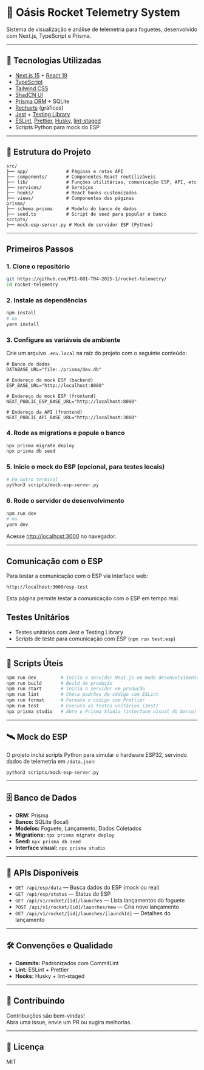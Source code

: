 # 🚀 Oásis Rocket Telemetry System

Sistema de visualização e análise de telemetria para foguetes, desenvolvido com Next.js, TypeScript e Prisma.

---

## 🧰 Tecnologias Utilizadas

- [Next.js 15](https://nextjs.org/) + [React 19](https://react.dev/)
- [TypeScript](https://www.typescriptlang.org/)
- [Tailwind CSS](https://tailwindcss.com/)
- [ShadCN UI](https://ui.shadcn.com/)
- [Prisma ORM](https://www.prisma.io/) + SQLite
- [Recharts](https://recharts.org/) (gráficos)
- [Jest](https://jestjs.io/) + [Testing Library](https://testing-library.com/)
- [ESLint](https://eslint.org/), [Prettier](https://prettier.io/), [Husky](https://typicode.github.io/husky/#/), [lint-staged](https://github.com/okonet/lint-staged)
- Scripts Python para mock do ESP

---

## 📁 Estrutura do Projeto

```
src/
├── app/              # Páginas e rotas API
├── components/       # Componentes React reutilizáveis
├── lib/              # Funções utilitárias, comunicação ESP, API, etc
├── services/         # Serviços
├── hooks/            # React hooks customizados
├── views/            # Componentes das páginas
prisma/
├── schema.prisma     # Modelo do banco de dados
├── seed.ts           # Script de seed para popular o banco
scripts/
├── mock-esp-server.py # Mock do servidor ESP (Python)
```

---

## Primeiros Passos

### 1. Clone o repositório

```bash
git https://github.com/PI1-G01-T04-2025-1/rocket-telemetry/
cd rocket-telemetry
```

### 2. Instale as dependências

```bash
npm install
# ou
yarn install
```

### 3. Configure as variáveis de ambiente

Crie um arquivo `.env.local` na raiz do projeto com o seguinte conteúdo:

```
# Banco de dados
DATABASE_URL="file:./prisma/dev.db"

# Endereço do mock ESP (backend)
ESP_BASE_URL="http://localhost:8080"

# Endereço do mock ESP (frontend)
NEXT_PUBLIC_ESP_BASE_URL="http://localhost:8080"

# Endereço da API (frontend)
NEXT_PUBLIC_API_BASE_URL="http://localhost:3000"
```

### 4. Rode as migrations e popule o banco

```bash
npx prisma migrate deploy
npx prisma db seed
```

### 5. Inicie o mock do ESP (opcional, para testes locais)

```bash
# Em outro terminal
python3 scripts/mock-esp-server.py
```

### 6. Rode o servidor de desenvolvimento

```bash
npm run dev
# ou
yarn dev
```

Acesse [http://localhost:3000](http://localhost:3000) no navegador.

---

## Comunicação com o ESP

Para testar a comunicação com o ESP via interface web:

```
http://localhost:3000/esp-test
```

Esta página permite testar a comunicação com o ESP em tempo real.

## Testes Unitários

- Testes unitários com Jest e Testing Library
- Scripts de teste para comunicação com ESP (`npm run test:esp`)

---

## 🧪 Scripts Úteis

```bash
npm run dev         # Inicia o servidor Next.js em modo desenvolvimento
npm run build       # Build de produção
npm run start       # Inicia o servidor em produção
npm run lint        # Checa padrões de código com ESLint
npm run format      # Formata o código com Prettier
npm run test        # Executa os testes unitários (Jest)
npx prisma studio   # Abre o Prisma Studio (interface visual do banco)
```

---

## 🛰️ Mock do ESP

O projeto inclui scripts Python para simular o hardware ESP32, servindo dados de telemetria em `/data.json`:

```bash
python3 scripts/mock-esp-server.py
```

---

## 🗄️ Banco de Dados

- **ORM:** Prisma
- **Banco:** SQLite (local)
- **Modelos:** Foguete, Lançamento, Dados Coletados
- **Migrations:** `npx prisma migrate deploy`
- **Seed:** `npx prisma db seed`
- **Interface visual:** `npx prisma studio`

---

## 🔌 APIs Disponíveis

- `GET /api/esp/data` — Busca dados do ESP (mock ou real)
- `GET /api/esp/status` — Status do ESP
- `GET /api/v1/rocket/[id]/launches` — Lista lançamentos do foguete
- `POST /api/v1/rocket/[id]/launches/new` — Cria novo lançamento
- `GET /api/v1/rocket/[id]/launches/[launchId]` — Detalhes do lançamento

---

## 🛠️ Convenções e Qualidade

- **Commits:** Padronizados com CommitLint
- **Lint:** ESLint + Prettier
- **Hooks:** Husky + lint-staged

---

## 🤝 Contribuindo

Contribuições são bem-vindas!  
Abra uma issue, envie um PR ou sugira melhorias.

---

## 📄 Licença

MIT

```
